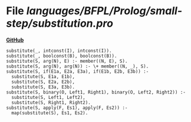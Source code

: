 # File _languages/BFPL/Prolog/small-step/substitution.pro_
**[GitHub](https://github.com/softlang/yas/blob/master/languages/BFPL/Prolog/small-step/substitution.pro)**
```
substitute(_, intconst(I), intconst(I)).
substitute(_, boolconst(B), boolconst(B)).
substitute(S, arg(N), E) :- member((N, E), S).
substitute(S, arg(N), arg(N)) :- \+ member((N, _), S).
substitute(S, if(E1a, E2a, E3a), if(E1b, E2b, E3b)) :-
  substitute(S, E1a, E1b),
  substitute(S, E2a, E2b),
  substitute(S, E3a, E3b).
substitute(S, binary(O, Left1, Right1), binary(O, Left2, Right2)) :-
  substitute(S, Left1, Left2),
  substitute(S, Right1, Right2).
substitute(S, apply(F, Es1), apply(F, Es2)) :-
  map(substitute(S), Es1, Es2).
```
